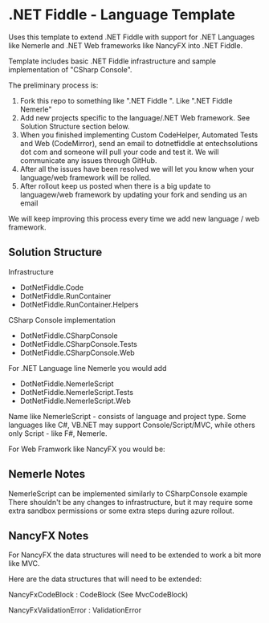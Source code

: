 .NET Fiddle - Language Template
===============================

Uses this template to extend .NET Fiddle with support for .NET Languages like Nemerle and .NET Web frameworks like NancyFX into .NET Fiddle.

Template includes basic .NET Fiddle infrastructure and sample implementation of "CSharp Console".


The preliminary process is:

1. Fork this repo to something like ".NET Fiddle <Name of the language>".  Like ".NET Fiddle Nemerle"
2. Add new projects specific to the language/.NET Web framework.  See Solution Structure section below.
3. When you finished implementing Custom CodeHelper, Automated Tests and Web (CodeMirror), send an email to dotnetfiddle at entechsolutions dot com and someone will pull your code and test it.  We will communicate any issues through GitHub.
4. After all the issues have been resolved we will let you know when your language/web framework will be rolled.
5. After rollout keep us posted when there is a big update to languagew/web framework by updating your fork and sending us an email 


We will keep improving this process every time we add new language / web framework.


## Solution Structure

Infrastructure

- DotNetFiddle.Code
- DotNetFiddle.RunContainer
- DotNetFiddle.RunContainer.Helpers


CSharp Console implementation

- DotNetFiddle.CSharpConsole
- DotNetFiddle.CSharpConsole.Tests
- DotNetFiddle.CSharpConsole.Web



For .NET Language line Nemerle you would add

- DotNetFiddle.NemerleScript
- DotNetFiddle.NemerleScript.Tests
- DotNetFiddle.NemerleScript.Web

Name like NemerleScript - consists of language and project type.  Some languages like C#, VB.NET may support Console/Script/MVC, while others only Script - like F#, Nemerle.

For Web Framwork like NancyFX you would be:



## Nemerle Notes

NemerleScript can be implemented similarly to CSharpConsole example
There shouldn't be any changes to infrastructure, but it may require some extra sandbox permissions or some extra steps during azure rollout.  



## NancyFX Notes

For NancyFX the data structures will need to be extended to work a bit more like MVC.

Here are the data structures that will need to be extended:


NancyFxCodeBlock : CodeBlock   (See MvcCodeBlock)


NancyFxValidationError : ValidationError







